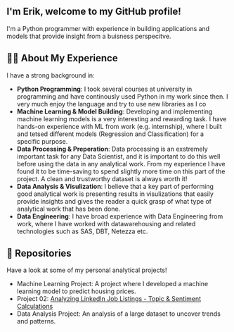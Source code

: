 ## I'm Erik, welcome to my GitHub profile! 
I'm a Python programmer with experience in building applications and models that provide insight from a buisness perspecitve.

## 🧑‍💻 About My Experience 
I have a strong background in:

- **Python Programming**: I took several courses at university in programming and have continously used Python in my work since then. I very much enjoy the language and try to use new libraries as I co
- **Machine Learning & Model Building**: Developing and implementing machine learning models is a very interesting and rewarding task. I have hands-on experience with ML from work (e.g. internship), where I built and tetsed different models (Regression and Classification) for a specific purpose.  
- **Data Processing & Preperation**: Data processing is an exstremely important task for any Data Scientist, and it is important to do this well before using the data in any analytical work. From my experience I have found it to be time-saving to spend slightly more time on this part of the project. A clean and trustworthy dataset is always worth it! 
- **Data Analysis & Visulization**: I believe that a key part of performing good analytical work is presenting results in visulizations that easily provide insights and gives the reader a quick grasp of what type of analytical work that has been done.
- **Data Engineering**: I have broad experience with Data Engineering from work, where I have worked with datawarehousing and related technologies such as SAS, DBT, Netezza etc. 

## 📂 Repositories
Have a look at some of my personal analytical projects! 

- Machine Learning Project: A project where I developed a machine learning model to predict housing prices.
- Project 02: [Analyzing LinkedIn Job Listings - Topic & Sentiment Calculations](https://github.com/Er-F/02_Project_Analysis)
- Data Analysis Project: An analysis of a large dataset to uncover trends and patterns.


<!--- (Un Comment When You have projects to showcase 
<> ## 🚀 Other Projects
<> In addition to my GitHub repositories, I've worked on several other projects:
-->

